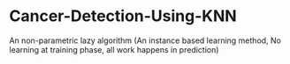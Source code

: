 # Cancer-Detection-Using-KNN
An non-parametric lazy algorithm (An instance based learning method, No learning at training phase, all work happens in prediction)

